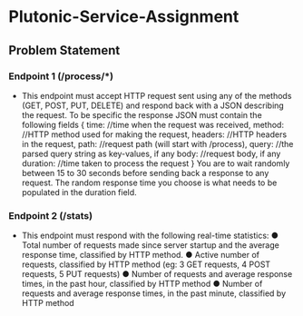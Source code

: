 # Plutonic-Service-Assignment
## Problem Statement

### Endpoint 1 (/process/*)
- This endpoint must accept HTTP request sent using any of the methods (GET, POST, PUT, DELETE) and
respond back with a JSON describing the request. To be specific the response JSON must contain the
following fields
{
time: //time when the request was received, method: //HTTP method used for making the request, headers:
//HTTP headers in the request, path: //request path (will start with /process), query: //the parsed query
string as key-values, if any body: //request body, if any duration: //time taken to process the request
}
You are to wait randomly between 15 to 30 seconds before sending back a response to any request. The
random response time you choose is what needs to be populated in the duration field.

### Endpoint 2 (/stats)
- This endpoint must respond with the following real-time statistics:
● Total number of requests made since server startup and the average response time, classified by
HTTP method.
● Active number of requests, classified by HTTP method (eg: 3 GET requests, 4 POST requests, 5
PUT requests)
● Number of requests and average response times, in the past hour, classified by HTTP method
● Number of requests and average response times, in the past minute, classified by HTTP method

